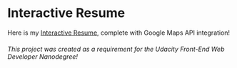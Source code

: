# Interactive Resume

Here is my [Interactive Resume](https://4mber.github.io/Interactive-Resume/), complete with Google Maps API integration!

###### This project was created as a requirement for the Udacity Front-End Web Developer Nanodegree!
